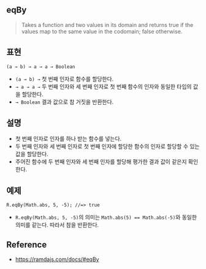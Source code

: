 ## eqBy
> Takes a function and two values in its domain and returns true if the values map to the same value in the codomain; false otherwise.

## 표현
```
(a → b) → a → a → Boolean
```
- `(a → b) →` 첫 번째 인자로 함수를 할당한다.
- `→ a → a →` 두 번째 인자와 세 번째 인자로 첫 번째 함수의 인자와 동일한 타입의 값을 할당한다.
- `→ Boolean` 결과 값으로 참 거짓을 반환한다.

## 설명
- 첫 번째 인자로 인자를 하나 받는 함수를 넣는다.
- 두 번째 인자와 세 번째 인자로 첫 번째 인자에 할당한 함수의 인자로 할당할 수 있는 값을 할당한다.
- 주어진 함수에 두 번째 인자와 세 번째 인자를 할당해 평가한 결과 값이 같은지 확인한다.

## 예제
```
R.eqBy(Math.abs, 5, -5); //=> true
```
- `R.eqBy(Math.abs, 5, -5)`의 의미는 `Math.abs(5) == Math.abs(-5)`와 동일한 의미를 같는다. 따라서 참을 반환한다.

## Reference
- https://ramdajs.com/docs/#eqBy
